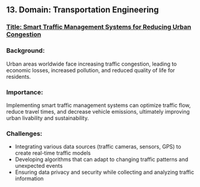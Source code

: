 ## 13. Domain: Transportation Engineering
### <ins>Title: Smart Traffic Management Systems for Reducing Urban Congestion</ins>

### Background:
Urban areas worldwide face increasing traffic congestion, leading to economic losses, increased pollution, and reduced quality of life for residents.

### Importance:
Implementing smart traffic management systems can optimize traffic flow, reduce travel times, and decrease vehicle emissions, ultimately improving urban livability and sustainability.

### Challenges:
- Integrating various data sources (traffic cameras, sensors, GPS) to create real-time traffic models
- Developing algorithms that can adapt to changing traffic patterns and unexpected events
- Ensuring data privacy and security while collecting and analyzing traffic information
